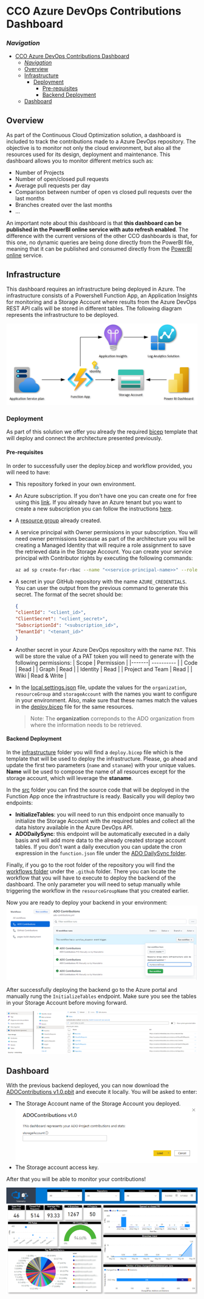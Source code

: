 # CCO Azure DevOps Contributions Dashboard

### _Navigation_

- [CCO Azure DevOps Contributions Dashboard](#cco-azure-devops-contributions-dashboard)
    - [_Navigation_](#navigation)
  - [Overview](#overview)
  - [Infrastructure](#infrastructure)
    - [Deployment](#deployment)
      - [Pre-requisites](#pre-requisites)
      - [Backend Deployment](#backend-deployment)
  - [Dashboard](#dashboard)

## Overview

As part of the Continuous Cloud Optimization solution, a dashboard is included to track the contributions made to a Azure DevOps repository. The objective is to monitor not only the cloud environment, but also all the resources used for its design, deployment and maintenance. This dashboard allows you to monitor different metrics such as:
- Number of Projects
- Number of open/closed pull requests
- Average pull requests per day
- Comparison between number of open vs closed pull requests over the last months
- Branches created over the last months
- ...

An important note about this dashboard is that **this dashboard can be published in the PowerBI online service with auto refresh enabled**. The difference with the current versions of the other CCO dashboards is that, for this one, no dynamic queries are being done directly from the PowerBI file, meaning that it can be published and consumed directly from the [PowerBI online](https://docs.microsoft.com/en-us/power-bi/create-reports/desktop-upload-desktop-files) service.

## Infrastructure

This dashboard requires an infrastructure being deployed in Azure. The infrastructure consists of a Powershell Function App, an Application Insights for monitoring and a Storage Account where results from the Azure DevOps REST API calls will be stored in different tables. The following diagram represents the infrastructure to be deployed.

![GitHub Dashboard Architecture](/install/images/github-dashboard-architecture.png)

### Deployment

As part of this solution we offer you already the required [bicep](https://docs.microsoft.com/en-us/azure/azure-resource-manager/bicep/overview) template that will deploy and connect the architecture presented previously.

#### Pre-requisites

In order to successfully user the deploy.bicep and workflow provided, you will need to have:
- This repository forked in your own environment.
- An Azure subscription. If you don't have one you can create one for free using this [link](https://azure.microsoft.com/en-us/free/search/?OCID=AID2200258_SEM_069a8abd963111ebbd21e8d33199249f:G:s&ef_id=069a8abd963111ebbd21e8d33199249f:G:s&msclkid=069a8abd963111ebbd21e8d33199249f). If you already have an Azure tenant but you want to create a new subscription you can follow the instructions [here](https://docs.microsoft.com/en-us/azure/cost-management-billing/manage/create-subscription#:~:text=On%20the%20Customers%20page%2C%20select%20the%20customer.%20In,page%2C%20select%20%2B%20Add%20to%20create%20a%20subscription.).
- A [resource group](https://docs.microsoft.com/en-us/azure/azure-resource-manager/management/manage-resource-groups-portal) already created.
- A service principal with Owner permissions in your subscription. You will need owner permissions because as part of the architecture you will be creating a Managed Identity that will require a role assignment to save the retrieved data in the Storage Account. You can create your service principal with Contributor rights by executing the following commands:
    ```sh
    az ad sp create-for-rbac --name "<<service-principal-name>>" --role "Contributor" --output "json"
    ```
- A secret in your GitHub repository with the name `AZURE_CREDENTIALS`. You can user the output from the previous command to generate this secret. The format of the secret should be:
    ```json
    {
    "clientId": "<client_id>",
    "ClientSecret": "<client_secret>",
    "SubscriptionId": "<subscription_id>",
    "TenantId": "<tenant_id>"
    }
    ```
- Another secret in your Azure DevOps repository with the name `PAT`. This will be store the value of a PAT token you will need to generate with the following permissions:
    | Scope | Permission |
    |-------| ---------- |
    | Code | Read |
    | Graph | Read |
    | Identity | Read |
    | Project and Team | Read |
    | Wiki | Read & Write |

- In the [local.settings.json](./src/local.settings.json) file, update the values for the `organization`, `resourceGroup` and `storageAccount` with the names you want to configure in your environment. Also, make sure that these names match the values in the [deploy.bicep](./infrastructure/deploy.bicep) file for the same resources.

    > Note: The **organization** correponds to the ADO organization from where the information needs to be retrieved.

#### Backend Deployment

In the [infrastructure](./infrastructure/) folder you will find a `deploy.bicep` file which is the template that will be used to deploy the infrastructure. Please, go ahead and update the first two parameters (`name` and `staname`) with your unique values. **Name** will be used to compose the name of all resources except for the storage account, which will leverage the **staname**.

In the [src](./src/) folder you can find the source code that will be deployed in the Function App once the infrastructure is ready. Basically you will deploy two endpoints:
- **InitializeTables**: you will need to run this endpoint once manually to initialize the Storage Account with the required tables and collect all the data history available in the Azure DevOps API.
- **ADODailySync**: this endpoint will be automatically executed in a daily basis and will add more data to the already created storage account tables. If you don't want a daily execution you can update the cron expression in the `function.json` file under the [ADO DailySync folder](./src/ADOs/ADODailySync/).

Finally, if you go to the root folder of the repository you will find the [workflows folder](/.github/workflows/) under the `.github` folder. There you can locate the workflow that you will have to execute to deploy the backend of the dashboard. The only parameter you will need to setup manually while triggering the workflow in the `resourceGroupName` that you created earlier.

Now you are ready to deploy your backend in your environment:
![deploy-backend](/install/images/ado-run-workflow.png)

After successfully deploying the backend go to the Azure portal and manually rung the `InitializeTables` endpoint. Make sure you see the tables in your Storage Account before moving forward.

![storage-tables](/install/images/ado-storage-tables.png)

## Dashboard

With the previous backend deployed, you can now download the [ADOContributions v1.0.pbit](./ADOContributions%20v1.0.pbit) and execute it locally. You will be asked to enter:
- The Storage Account name of the Storage Account you deployed.
![Storage Account Name](/install/images/ado-storage-account.png)
- The Storage account access key.

After that you will be able to monitor your contributions!

![Ado Contributions](/install/images/Ado-contributions-dashboard.png)